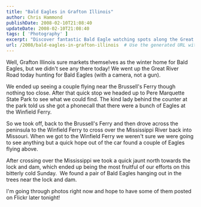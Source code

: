 ```yaml
---
title: "Bald Eagles in Grafton Illinois"
author: Chris Hammond
publishDate: 2008-02-10T21:08:40
updateDate: 2008-02-10T21:08:40
tags: [ 'Photography' ]
excerpt: "Discover fantastic Bald Eagle watching spots along the Great River Road, from Grafton to Pere Marquette State Park and beyond. Capture the beauty with your camera!"
url: /2008/bald-eagles-in-grafton-illinois  # Use the generated URL with year
---
```

<p>Well, Grafton Illinois sure markets themselves as the winter home for Bald Eagles, but we didn't see any there today! We went up the Great River Road&#160;today hunting for Bald Eagles (with a camera, not a gun).</p> <p>We ended up seeing a couple flying near the Brussell's Ferry though nothing too close.&#160;After that quick stop we&#160;headed up to Pere Marquette State Park to see what we could find. The kind lady behind the counter at the park told us she got a phonecall that there were a bunch of Eagles at the Winfield Ferry.</p> <p>So we took off, back to the Brussell's Ferry and then drove across the peninsula to the Winfield Ferry to cross over the Mississippi River back into Missouri. When we got to the Winfield Ferry we weren't sure we were going to see anything but a quick hope out of the car found a couple of Eagles flying above.</p> <p>After crossing over the Mississippi we took a quick jaunt north towards the lock and&#160;dam, which ended up being the most fruitful of our efforts on this bitterly cold Sunday.&#160; We found a pair of Bald Eagles hanging out in the trees near the lock and dam.</p> <p>I'm going through photos right now and hope to have some of them posted on Flickr later tonight!</p>



